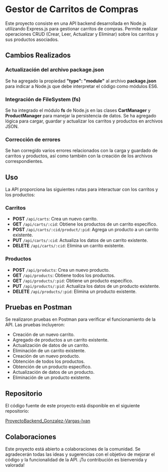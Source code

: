 # Gestor de Carritos de Compras

Este proyecto consiste en una API backend desarrollada en Node.js utilizando Express.js para gestionar carritos de compras. Permite realizar operaciones CRUD (Crear, Leer, Actualizar y Eliminar) sobre los carritos y sus productos asociados.

## Cambios Realizados

### Actualización del archivo package.json

Se ha agregado la propiedad **"type": "module"** al archivo **package.json** para indicar a Node.js que debe interpretar el código como módulos ES6.

### Integración de FileSystem (fs)

Se ha integrado el módulo **fs** de Node.js en las clases **CartManager** y **ProductManager** para manejar la persistencia de datos. Se ha agregado lógica para cargar, guardar y actualizar los carritos y productos en archivos JSON.

### Corrección de errores

Se han corregido varios errores relacionados con la carga y guardado de carritos y productos, así como también con la creación de los archivos correspondientes.

## Uso

La API proporciona las siguientes rutas para interactuar con los carritos y los productos:

### Carritos

- **POST** `/api/carts`: Crea un nuevo carrito.
- **GET** `/api/carts/:cid`: Obtiene los productos de un carrito específico.
- **POST** `/api/carts/:cid/product/:pid`: Agrega un producto a un carrito existente.
- **PUT** `/api/carts/:cid`: Actualiza los datos de un carrito existente.
- **DELETE** `/api/carts/:cid`: Elimina un carrito existente.

### Productos

- **POST** `/api/products`: Crea un nuevo producto.
- **GET** `/api/products`: Obtiene todos los productos.
- **GET** `/api/products/:pid`: Obtiene un producto específico.
- **PUT** `/api/products/:pid`: Actualiza los datos de un producto existente.
- **DELETE** `/api/products/:pid`: Elimina un producto existente.

## Pruebas en Postman

Se realizaron pruebas en Postman para verificar el funcionamiento de la API. Las pruebas incluyeron:

- Creación de un nuevo carrito.
- Agregado de productos a un carrito existente.
- Actualización de datos de un carrito.
- Eliminación de un carrito existente.
- Creación de un nuevo producto.
- Obtención de todos los productos.
- Obtención de un producto específico.
- Actualización de datos de un producto.
- Eliminación de un producto existente.

## Repositorio

El código fuente de este proyecto está disponible en el siguiente repositorio:

[ProyectoBackend_Gonzalez-Vargas-Ivan](https://github.com/IvanGonzalezV/ProyectoBackend_Gonzalez-Vargas-Ivan)

## Colaboraciones

Este proyecto está abierto a colaboraciones de la comunidad. Se agradecerán todas las ideas y sugerencias con el objetivo de mejorar el código y la funcionalidad de la API. ¡Tu contribución es bienvenida y valorada!
